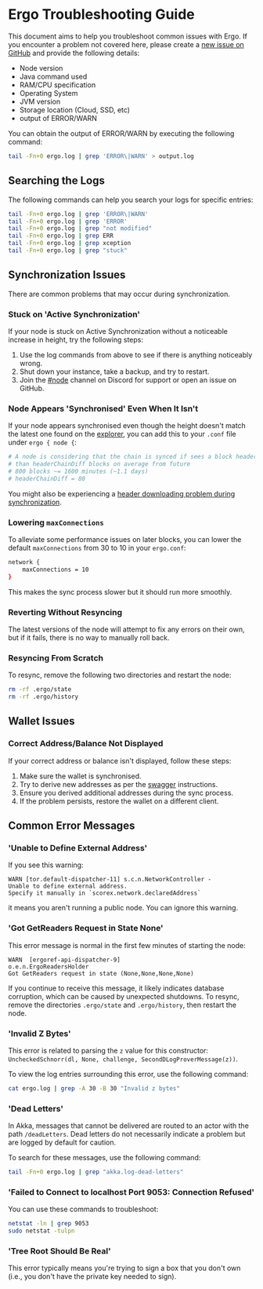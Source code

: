 # Ergo Troubleshooting Guide

This document aims to help you troubleshoot common issues with Ergo. If you encounter a problem not covered here, please create a [new issue on GitHub](https://github.com/ergoplatform/ergo/issues/new/choose) and provide the following details:

- Node version
- Java command used
- RAM/CPU specification
- Operating System
- JVM version
- Storage location (Cloud, SSD, etc)
- output of ERROR/WARN

You can obtain the output of ERROR/WARN by executing the following command:

```bash
tail -Fn+0 ergo.log | grep 'ERROR\|WARN' > output.log
```

## Searching the Logs

The following commands can help you search your logs for specific entries:

```bash
tail -Fn+0 ergo.log | grep 'ERROR\|WARN'
tail -Fn+0 ergo.log | grep 'ERROR'
tail -Fn+0 ergo.log | grep "not modified"
tail -Fn+0 ergo.log | grep ERR
tail -Fn+0 ergo.log | grep xception
tail -Fn+0 ergo.log | grep "stuck"
```

## Synchronization Issues

There are common problems that may occur during synchronization.

### Stuck on 'Active Synchronization'

If your node is stuck on Active Synchronization without a noticeable increase in height, try the following steps:

1. Use the log commands from above to see if there is anything noticeably wrong.
2. Shut down your instance, take a backup, and try to restart.
3. Join the [#node](https://discord.gg/jjRP2uNAv5) channel on Discord for support or open an issue on GitHub.

### Node Appears 'Synchronised' Even When It Isn't

If your node appears synchronised even though the height doesn't match the latest one found on the [explorer](https://explorer.ergoplatform.com/), you can add this to your `.conf` file under `ergo { node {`:

```conf
# A node is considering that the chain is synced if sees a block header with timestamp no more
# than headerChainDiff blocks on average from future
# 800 blocks ~= 1600 minutes (~1.1 days)
# headerChainDiff = 80
```

You might also be experiencing a [header downloading problem during synchronization](https://github.com/ergoplatform/ergo/issues/1657).

### Lowering `maxConnections` 

To alleviate some performance issues on later blocks, you can lower the default `maxConnections` from 30 to 10 in your `ergo.conf`:

```bash
network {
    maxConnections = 10
}
```

This makes the sync process slower but it should run more smoothly.

### Reverting Without Resyncing

The latest versions of the node will attempt to fix any errors on their own, but if it fails, there is no way to manually roll back.

### Resyncing From Scratch

To resync, remove the following two directories and restart the node:

```bash
rm -rf .ergo/state
rm -rf .ergo/history
```

## Wallet Issues

### Correct Address/Balance Not Displayed

If your correct address or balance isn't displayed, follow these steps:

1. Make sure the wallet is synchronised.
2. Try to derive new addresses as per the [swagger](/node/swagger) instructions.
3. Ensure you derived additional addresses during the sync process.
4. If the problem persists, restore the wallet on a different client.

## Common Error Messages

### 'Unable to Define External Address'

If you see this warning:

```
WARN [tor.default-dispatcher-11] s.c.n.NetworkController - 
Unable to define external address.
Specify it manually in `scorex.network.declaredAddress`
```

it means you aren't running a public node. You can ignore this warning.

### 'Got GetReaders Request in State None'

This error message is normal in the first few minutes of starting the node:

```
WARN  [ergoref-api-dispatcher-9] 
o.e.n.ErgoReadersHolder 
Got GetReaders request in state (None,None,None,None)
```

If you continue to receive this message, it likely indicates database corruption, which can be caused by unexpected shutdowns. To resync, remove the directories `.ergo/state` and `.ergo/history`, then restart the node.

### 'Invalid Z Bytes'

This error is related to parsing the `z` value for this constructor: `UncheckedSchnorr(dl, None, challenge, SecondDLogProverMessage(z))`.

To view the log entries surrounding this error, use the following command:

```bash
cat ergo.log | grep -A 30 -B 30 "Invalid z bytes"
```

### 'Dead Letters'

In Akka, messages that cannot be delivered are routed to an actor with the path `/deadLetters`. Dead letters do not necessarily indicate a problem but are logged by default for caution.

To search for these messages, use the following command:

```bash
tail -Fn+0 ergo.log | grep "akka.log-dead-letters"
```

### 'Failed to Connect to localhost Port 9053: Connection Refused'

You can use these commands to troubleshoot:

```bash
netstat -ln | grep 9053
sudo netstat -tulpn
```

### 'Tree Root Should Be Real'

This error typically means you're trying to sign a box that you don't own (i.e., you don't have the private key needed to sign).